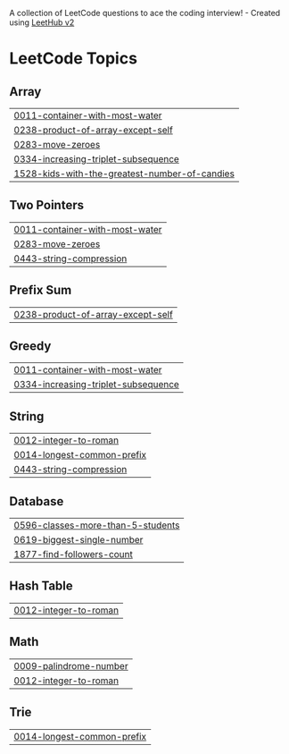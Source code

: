 A collection of LeetCode questions to ace the coding interview! - Created using [LeetHub v2](https://github.com/arunbhardwaj/LeetHub-2.0)
<!---LeetCode Topics Start-->
# LeetCode Topics
## Array
|  |
| ------- |
| [0011-container-with-most-water](https://github.com/srikanth-123178/leetcode/tree/master/0011-container-with-most-water) |
| [0238-product-of-array-except-self](https://github.com/srikanth-123178/leetcode/tree/master/0238-product-of-array-except-self) |
| [0283-move-zeroes](https://github.com/srikanth-123178/leetcode/tree/master/0283-move-zeroes) |
| [0334-increasing-triplet-subsequence](https://github.com/srikanth-123178/leetcode/tree/master/0334-increasing-triplet-subsequence) |
| [1528-kids-with-the-greatest-number-of-candies](https://github.com/srikanth-123178/leetcode/tree/master/1528-kids-with-the-greatest-number-of-candies) |
## Two Pointers
|  |
| ------- |
| [0011-container-with-most-water](https://github.com/srikanth-123178/leetcode/tree/master/0011-container-with-most-water) |
| [0283-move-zeroes](https://github.com/srikanth-123178/leetcode/tree/master/0283-move-zeroes) |
| [0443-string-compression](https://github.com/srikanth-123178/leetcode/tree/master/0443-string-compression) |
## Prefix Sum
|  |
| ------- |
| [0238-product-of-array-except-self](https://github.com/srikanth-123178/leetcode/tree/master/0238-product-of-array-except-self) |
## Greedy
|  |
| ------- |
| [0011-container-with-most-water](https://github.com/srikanth-123178/leetcode/tree/master/0011-container-with-most-water) |
| [0334-increasing-triplet-subsequence](https://github.com/srikanth-123178/leetcode/tree/master/0334-increasing-triplet-subsequence) |
## String
|  |
| ------- |
| [0012-integer-to-roman](https://github.com/srikanth-123178/leetcode/tree/master/0012-integer-to-roman) |
| [0014-longest-common-prefix](https://github.com/srikanth-123178/leetcode/tree/master/0014-longest-common-prefix) |
| [0443-string-compression](https://github.com/srikanth-123178/leetcode/tree/master/0443-string-compression) |
## Database
|  |
| ------- |
| [0596-classes-more-than-5-students](https://github.com/srikanth-123178/leetcode/tree/master/0596-classes-more-than-5-students) |
| [0619-biggest-single-number](https://github.com/srikanth-123178/leetcode/tree/master/0619-biggest-single-number) |
| [1877-find-followers-count](https://github.com/srikanth-123178/leetcode/tree/master/1877-find-followers-count) |
## Hash Table
|  |
| ------- |
| [0012-integer-to-roman](https://github.com/srikanth-123178/leetcode/tree/master/0012-integer-to-roman) |
## Math
|  |
| ------- |
| [0009-palindrome-number](https://github.com/srikanth-123178/leetcode/tree/master/0009-palindrome-number) |
| [0012-integer-to-roman](https://github.com/srikanth-123178/leetcode/tree/master/0012-integer-to-roman) |
## Trie
|  |
| ------- |
| [0014-longest-common-prefix](https://github.com/srikanth-123178/leetcode/tree/master/0014-longest-common-prefix) |
<!---LeetCode Topics End-->